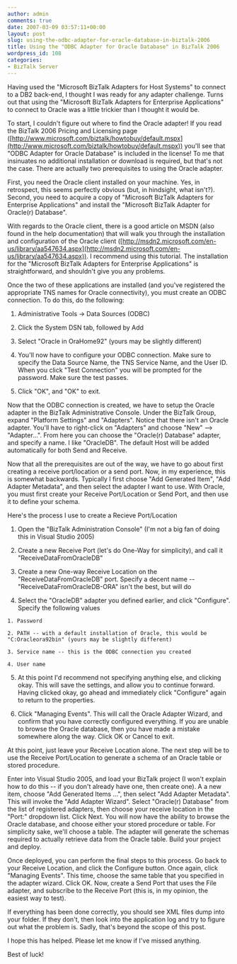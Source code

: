 ```yaml
---
author: admin
comments: true
date: 2007-03-09 03:57:11+00:00
layout: post
slug: using-the-odbc-adapter-for-oracle-database-in-biztalk-2006
title: Using the "ODBC Adapter for Oracle Database" in BizTalk 2006
wordpress_id: 108
categories:
- BizTalk Server
---
```


Having used the "Microsoft BizTalk Adapters for Host Systems" to connect to a DB2 back-end, I thought I was ready for any adapter challenge. Turns out that using the "Microsoft BizTalk Adapters for Enterprise Applications" to connect to Oracle was a little trickier than I thought it would be.




To start, I couldn't figure out where to find the Oracle adapter! If you read the BizTalk 2006 Pricing and Licensing page ([http://www.microsoft.com/biztalk/howtobuy/default.mspx](http://www.microsoft.com/biztalk/howtobuy/default.mspx)) you'll see that "ODBC Adapter for Oracle Database" is included in the license! To me that insinuates no additional installation or download is required, but that's not the case. There are actually two prerequisites to using the Oracle adapter.




First, you need the Oracle client installed on your machine. Yes, in retrospect, this seems perfectly obvious (but, in hindsight, what isn't?). Second, you need to acquire a copy of "Microsoft BizTalk Adapters for Enterprise Applications" and install the "Microsoft BizTalk Adapter for Oracle(r) Database".




With regards to the Oracle client, there is a good article on MSDN (also found in the help documentation) that will walk you through the installation and configuration of the Oracle client ([http://msdn2.microsoft.com/en-us/library/aa547634.aspx](http://msdn2.microsoft.com/en-us/library/aa547634.aspx)). I recommend using this tutorial. The installation for the "Microsoft BizTalk Adapters for Enterprise Applications" is straightforward, and shouldn't give you any problems.




Once the two of these applications are installed (and you've registered the appropriate TNS names for Oracle connectivity), you must create an ODBC connection. To do this, do the following:






  1. Administrative Tools -> Data Sources (ODBC)

  2. Click the System DSN tab, followed by Add

  3. Select "Oracle in OraHome92" (yours may be slightly different)

  4. You'll now have to configure your ODBC connection. Make sure to specify the Data Source Name, the TNS Service Name, and the User ID. When you click "Test Connection" you will be prompted for the password. Make sure the test passes.

  5. Click "OK", and "OK" to exit.



Now that the ODBC connection is created, we have to setup the Oracle adapter in the BizTalk Administrative Console. Under the BizTalk Group, expand "Platform Settings" and "Adapters". Notice that there isn't an Oracle adapter. You'll have to right-click on "Adapters" and choose "New" --> "Adapter...". From here you can choose the "Oracle(r) Database" adapter, and specify a name. I like "OracleDB". The default Host will be added automatically for both Send and Receive.




Now that all the prerequisites are out of the way, we have to go about first creating a receive port/location or a send port. Now, in my experience, this is somewhat backwards. Typically I first choose "Add Generated Item", "Add Adapter Metadata", and then select the adapter I want to use. With Oracle, you must first create your Receive Port/Location or Send Port, and then use it to define your schema.




Here's the process I use to create a Recieve Port/Location






  1. Open the "BizTalk Administration Console" (I'm not a big fan of doing this in Visual Studio 2005)

  2. Create a new Receive Port (let's do One-Way for simplicity), and call it "ReceiveDataFromOracleDB"

  3. Create a new One-way Receive Location on the "ReceiveDataFromOracleDB" port. Specify a decent name -- "ReceiveDataFromOracleDB-ORA" isn't the best, but will do

  4. Select the "OracleDB" adapter you defined earlier, and click "Configure". Specify the following values


    1. Password

    2. PATH -- with a default installation of Oracle, this would be "C:Oracleora92bin" (yours may be slightly different)

    3. Service name -- this is the ODBC connection you created

    4. User name


  5. At this point I'd recommend not specifying anything else, and clicking okay. This will save the settings, and allow you to continue forward. Having clicked okay, go ahead and immediately click "Configure" again to return to the properties.

  6. Click "Managing Events". This will call the Oracle Adapter Wizard, and confirm that you have correctly configured everything. If you are unable to browse the Oracle database, then you have made a mistake somewhere along the way. Click OK or Cancel to exit.



At this point, just leave your Receive Location alone. The next step will be to use the Receive Port/Location to generate a schema of an Oracle table or stored procedure.




Enter into Visual Studio 2005, and load your BizTalk project (I won't explain how to do this -- if you don't already have one, then create one). A a new item, choose "Add Generated Items ...", then select "Add Adapter Metadata". This will invoke the "Add Adapter Wizard". Select "Oracle(r) Database" from the list of registered adapters, then choose your receive location in the "Port:" dropdown list. Click Next. You will now have the ability to browse the Oracle database, and choose either your stored procedure or table. For simplicity sake, we'll choose a table. The adapter will generate the schemas required to actually retrieve data from the Oracle table. Build your project and deploy.




Once deployed, you can perform the final steps to this process. Go back to your Receive Location, and click the Configure button. Once again, click "Managing Events". This time, choose the same table that you specified in the adapter wizard. Click OK. Now, create a Send Port that uses the File adapter, and subscribe to the Receive Port (this is, in my opinion, the easiest way to test).




If everything has been done correctly, you should see XML files dump into your folder. If they don't, then look into the application log and try to figure out what the problem is. Sadly, that's beyond the scope of this post.




I hope this has helped. Please let me know if I've missed anything.




Best of luck!
